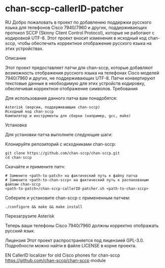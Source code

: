 # chan-sccp-callerID-patcher
RU
Добро пожаловать в проект по добавлению поддержки русского языка для телефонов Cisco 7940/7960 и других, поддерживающих протокол SCCP (Skinny Client Control Protocol), которые не работают с кодировкой UTF-8. Этот проект вносит изменения в исходный код chan-sccp, чтобы обеспечить корректное отображение русского языка на этих устройствах.

Описание

Этот проект предоставляет патчи для chan-sccp, которые добавляют возможность отображения русского языка на телефонах Cisco моделей 7940/7960 и других, не поддерживающих UTF-8. Патчи конвертируют текстовые данные в необходимую для этих устройств кодировку, обеспечивая корректное отображение символов.
Требования

Для использования данного патча вам понадобятся:

    Asterisk (версии, поддерживающие chan-sccp)
    Исходный код chan-sccp
    Компилятор и инструменты для сборки (например, gcc, make)

Установка

Для установки патча выполните следующие шаги:

Клонируйте репозиторий с исходниками chan-sccp:

    git clone https://github.com/chan-sccp/chan-sccp.git
    cd chan-sccp

Скачайте и примените патч:

    # Замените <path-to-patch> на фактический путь к файлу патча
    # Замените <path-to-chan-sccp> на фактический путь к распакованым файлам chan-sccp
    <path-to-patch>/chan-sccp-callerID-patcher.sh <path-to-chan-sccp>

Соберите и установите chan-sccp с примененным патчем:

    ./configure && make && make install

Перезагрузите Asterisk

Теперь ваши телефоны Cisco 7940/7960 должны корректно отображать русский язык.

Лицензия
Этот проект распространяется под лицензией GPL-3.0. Подробности можно найти в файле LICENSE в корне проекта.


EN
CallerID localizer for old Cisco phones for chan-sccp https://github.com/chan-sccp/chan-sccp module
